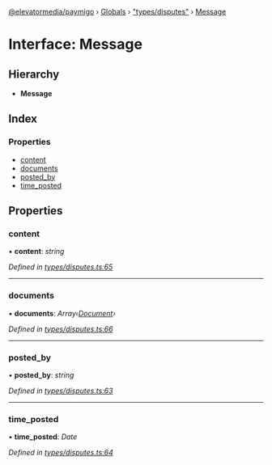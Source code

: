 [@elevatormedia/paymigo](../README.md) › [Globals](../globals.md) › ["types/disputes"](../modules/_types_disputes_.md) › [Message](_types_disputes_.message.md)

# Interface: Message

## Hierarchy

-   **Message**

## Index

### Properties

-   [content](_types_disputes_.message.md#content)
-   [documents](_types_disputes_.message.md#documents)
-   [posted_by](_types_disputes_.message.md#posted_by)
-   [time_posted](_types_disputes_.message.md#time_posted)

## Properties

### content

• **content**: _string_

_Defined in [types/disputes.ts:65](https://github.com/ELEVATORmedia/paymigo/blob/396f1ec/src/types/disputes.ts#L65)_

---

### documents

• **documents**: _Array‹[Document](_types_disputes_.document.md)›_

_Defined in [types/disputes.ts:66](https://github.com/ELEVATORmedia/paymigo/blob/396f1ec/src/types/disputes.ts#L66)_

---

### posted_by

• **posted_by**: _string_

_Defined in [types/disputes.ts:63](https://github.com/ELEVATORmedia/paymigo/blob/396f1ec/src/types/disputes.ts#L63)_

---

### time_posted

• **time_posted**: _Date_

_Defined in [types/disputes.ts:64](https://github.com/ELEVATORmedia/paymigo/blob/396f1ec/src/types/disputes.ts#L64)_
